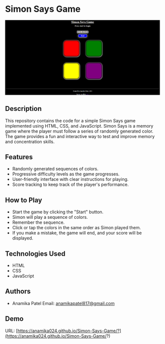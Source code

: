 # Simon Says Game

![Game Screenshot](assest/screenshot.png)

## Description

This repository contains the code for a simple Simon Says game implemented using HTML, CSS, and JavaScript. Simon Says is a memory game where the player must follow a series of randomly generated color. The game provides a fun and interactive way to test and improve memory and concentration skills.



## Features

- Randomly generated sequences of colors.
- Progressive difficulty levels as the game progresses.
- User-friendly interface with clear instructions for playing.
- Score tracking to keep track of the player's performance.

## How to Play
- Start the game by clicking the "Start" button.
- Simon will play a sequence of colors.
- Remember the sequence.
- Click or tap the colors in the same order as Simon played them.
- If you make a mistake, the game will end, and your score will be displayed.

## Technologies Used
- HTML
- CSS
- JavaScript
## Authors
- Anamika Patel Email: anamikapatel817@gmail.com


## Demo
URL: [https://anamika024.github.io/Simon-Says-Game/?](https://anamika024.github.io/Simon-Says-Game/?)


